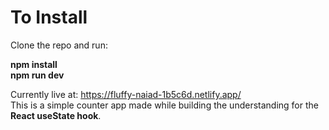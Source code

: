 # To Install
Clone the repo and run:

**npm install**<br />
**npm run dev**

Currently live at: https://fluffy-naiad-1b5c6d.netlify.app/ <br />
This is a simple counter app made while building the understanding for the **React useState hook**.
